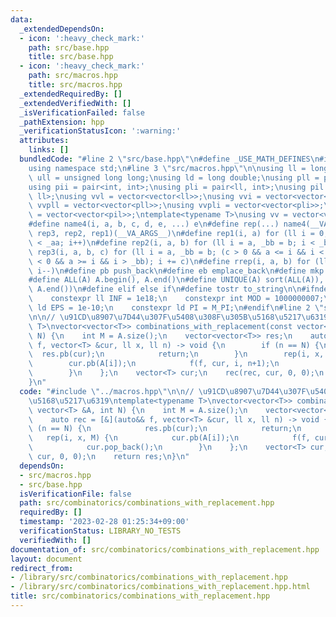```yaml
---
data:
  _extendedDependsOn:
  - icon: ':heavy_check_mark:'
    path: src/base.hpp
    title: src/base.hpp
  - icon: ':heavy_check_mark:'
    path: src/macros.hpp
    title: src/macros.hpp
  _extendedRequiredBy: []
  _extendedVerifiedWith: []
  _isVerificationFailed: false
  _pathExtension: hpp
  _verificationStatusIcon: ':warning:'
  attributes:
    links: []
  bundledCode: "#line 2 \"src/base.hpp\"\n#define _USE_MATH_DEFINES\n#include <bits/stdc++.h>\n\
    using namespace std;\n#line 3 \"src/macros.hpp\"\n\nusing ll = long long;\nusing\
    \ ull = unsigned long long;\nusing ld = long double;\nusing pll = pair<ll, ll>;\n\
    using pii = pair<int, int>;\nusing pli = pair<ll, int>;\nusing pil = pair<int,\
    \ ll>;\nusing vvl = vector<vector<ll>>;\nusing vvi = vector<vector<int>>;\nusing\
    \ vvpll = vector<vector<pll>>;\nusing vvpli = vector<vector<pli>>;\nusing vvpil\
    \ = vector<vector<pil>>;\ntemplate<typename T>\nusing vv = vector<vector<T>>;\n\
    #define name4(i, a, b, c, d, e, ...) e\n#define rep(...) name4(__VA_ARGS__, rep4,\
    \ rep3, rep2, rep1)(__VA_ARGS__)\n#define rep1(i, a) for (ll i = 0, _aa = a; i\
    \ < _aa; i++)\n#define rep2(i, a, b) for (ll i = a, _bb = b; i < _bb; i++)\n#define\
    \ rep3(i, a, b, c) for (ll i = a, _bb = b; (c > 0 && a <= i && i < _bb) or (c\
    \ < 0 && a >= i && i > _bb); i += c)\n#define rrep(i, a, b) for (ll i=(a); i>(b);\
    \ i--)\n#define pb push_back\n#define eb emplace_back\n#define mkp make_pair\n\
    #define ALL(A) A.begin(), A.end()\n#define UNIQUE(A) sort(ALL(A)), A.erase(unique(ALL(A)),\
    \ A.end())\n#define elif else if\n#define tostr to_string\n\n#ifndef CONSTANTS\n\
    \    constexpr ll INF = 1e18;\n    constexpr int MOD = 1000000007;\n    constexpr\
    \ ld EPS = 1e-10;\n    constexpr ld PI = M_PI;\n#endif\n#line 2 \"src/combinatorics/combinations_with_replacement.hpp\"\
    \n\n// \u91CD\u8907\u7D44\u307F\u5408\u308F\u305B\u5168\u5217\u6319\ntemplate<typename\
    \ T>\nvector<vector<T>> combinations_with_replacement(const vector<T> &A, int\
    \ N) {\n    int M = A.size();\n    vector<vector<T>> res;\n    auto rec = [&](auto&&\
    \ f, vector<T> &cur, ll x, ll n) -> void {\n        if (n == N) {\n          \
    \  res.pb(cur);\n            return;\n        }\n        rep(i, x, M) {\n    \
    \        cur.pb(A[i]);\n            f(f, cur, i, n+1);\n            cur.pop_back();\n\
    \        }\n    };\n    vector<T> cur;\n    rec(rec, cur, 0, 0);\n    return res;\n\
    }\n"
  code: "#include \"../macros.hpp\"\n\n// \u91CD\u8907\u7D44\u307F\u5408\u308F\u305B\
    \u5168\u5217\u6319\ntemplate<typename T>\nvector<vector<T>> combinations_with_replacement(const\
    \ vector<T> &A, int N) {\n    int M = A.size();\n    vector<vector<T>> res;\n\
    \    auto rec = [&](auto&& f, vector<T> &cur, ll x, ll n) -> void {\n        if\
    \ (n == N) {\n            res.pb(cur);\n            return;\n        }\n     \
    \   rep(i, x, M) {\n            cur.pb(A[i]);\n            f(f, cur, i, n+1);\n\
    \            cur.pop_back();\n        }\n    };\n    vector<T> cur;\n    rec(rec,\
    \ cur, 0, 0);\n    return res;\n}\n"
  dependsOn:
  - src/macros.hpp
  - src/base.hpp
  isVerificationFile: false
  path: src/combinatorics/combinations_with_replacement.hpp
  requiredBy: []
  timestamp: '2023-02-28 01:25:34+09:00'
  verificationStatus: LIBRARY_NO_TESTS
  verifiedWith: []
documentation_of: src/combinatorics/combinations_with_replacement.hpp
layout: document
redirect_from:
- /library/src/combinatorics/combinations_with_replacement.hpp
- /library/src/combinatorics/combinations_with_replacement.hpp.html
title: src/combinatorics/combinations_with_replacement.hpp
---
```

